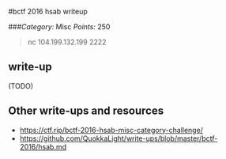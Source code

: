 #bctf 2016 hsab writeup

###*Category:* Misc *Points:* 250 

> nc 104.199.132.199 2222

## write-up

(TODO)

## Other write-ups and resources

* <https://ctf.rip/bctf-2016-hsab-misc-category-challenge/>
* <https://github.com/QuokkaLight/write-ups/blob/master/bctf-2016/hsab.md>
